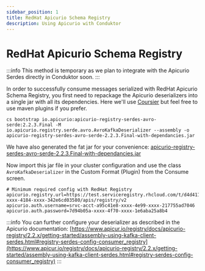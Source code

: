 ```yaml
---
sidebar_position: 1
title: RedHat Apicurio Schema Registry
description: Using Apicurio with Conduktor
---
```


# RedHat Apicurio Schema Registry

:::info
This method is temporary as we plan to integrate with the Apicurio Serdes directly in Conduktor
soon.
:::

In order to successfully consume messages serialized with RedHat Apicurio Schema Registry, you first need to repackage the Apicurio deserializers into a single jar with all its dependencies. Here we'll use [Coursier](https://get-coursier.io/docs/cli-bootstrap#assemblies) but feel free to use maven plugins if you prefer.&#x20;

```
cs bootstrap io.apicurio:apicurio-registry-serdes-avro-serde:2.2.3.Final -M io.apicurio.registry.serde.avro.AvroKafkaDeserializer --assembly -o apicurio-registry-serdes-avro-serde-2.2.3.Final-with-dependancies.jar
```

We have also generated the fat jar for your convenience: [apicurio-registry-serdes-avro-serde-2.2.3.Final-with-dependancies.jar](/assets/apicurio-registry-serdes-avro-serde-2.2.3.Final-with-dependancies.jar)

Now import this jar file in your cluster configuration and use the class `AvroKafkaDeserializer` in the Custom Format (Plugin) from the Consume screen.

```
# Minimum required config with RedHat Registry
apicurio.registry.url=https://test.serviceregistry.rhcloud.com/t/d4d411af-xxxx-4184-xxxx-342e6cd03580/apis/registry/v2
apicurio.auth.username=srvc-acct-a95c41e8-xxxx-4e99-xxxx-217755ad7046
apicurio.auth.password=7d94b05a-xxxx-4f70-xxxx-1e6aba25a8b4
```

:::info
You can further configure your deserializer as described in the Apicurio documentation: [https://www.apicur.io/registry/docs/apicurio-registry/2.2.x/getting-started/assembly-using-kafka-client-serdes.html#registry-serdes-config-consumer_registry](https://www.apicur.io/registry/docs/apicurio-registry/2.2.x/getting-started/assembly-using-kafka-client-serdes.html#registry-serdes-config-consumer_registry)
:::

